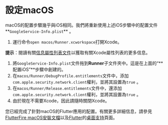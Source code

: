 # **設定macOS**

 macOS的配置步驟幾乎與iOS相同。我們將重新使用上述iOS步驟中的配置文件**`GoogleService-Info.plist`** 。

1. 運行命令`open macos/Runner.xcworkspace`打開Xcode。

**提示**：閱讀有關[信息屬性列表文件](https://developer.apple.com/library/content/documentation/General/Reference/InfoPlistKeyReference/Articles/AboutInformationPropertyListFiles.html)以獲取有關Xcode屬性列表的更多信息。

1. 將`GoogleService-Info.plist`文件拖到**Runner**子文件夾中。這是在上面的“**配置iOS”**步驟中創建的。 
2. 在`macos/Runner/DebugProfile.entitlements`文件中，添加`com.apple.security.network.client`權利，並將其設置為`true` 。 
3. 在`macos/Runner/Release.entitlements`文件中，還添加`com.apple.security.network.client`權利，並將其設置為`true` 。 
4. 由於現在不需要Xcode，因此請隨時關閉Xcode。

您已經完成了針對macOS的Flutter應用的配置。有關更多詳細信息，請參見[FlutterFire macOS安裝文檔](https://firebase.flutter.dev/docs/installation/macos/)以及[Flutter](https://flutter.dev/desktop)的[桌面支持](https://flutter.dev/desktop)頁面。 

